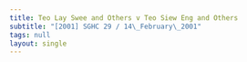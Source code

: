 ```yaml
---
title: Teo Lay Swee and Others v Teo Siew Eng and Others
subtitle: "[2001] SGHC 29 / 14\_February\_2001"
tags: null
layout: single
---
```


